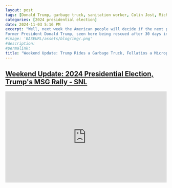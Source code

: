 ```yaml
---
layout: post
tags: [Donald Trump, garbage truck, sanitation worker, Colin Jost, Michael Che, Saturday Night Live, Weekend Update]
categories: [2024 presidential election]
date: 2024-11-03 5:16 PM
excerpt: "Well, next week the American people will decide if the next president will be Kamala Harris or if everyone at SNL will get audited. 
Former President Donald Trump, seen here being rescued after 30 days in a lifeboat, gave a press conference from inside a garbage truck with his name on it. And my favorite part was when he tried to open the door of the truck but missed. Oh my God, he looks as drunk as I'm going to be Tuesday night. Then later at a rally, Trump said that he would protect women, whether the women like it or not. For example, he's going to make everyone who's a danger to women wear an orange vest. And then during a rally yesterday, Donald Trump complained about his microphone and appeared to mime doing something very specific to it."
#image: 'BASEURL/assets/blog/img/.png'
#description:
#permalink:
title: "Weekend Update: Trump Rides a Garbage Truck, Fellatios a Microphone at MSG"
---
```



## [Weekend Update: 2024 Presidential Election, Trump's MSG Rally - SNL](https://youtube.com/watch?v=PM6mDaVKBr0&)

<div style="padding-bottom: 56.25%; position: relative;"><iframe width="100%" height="100%" src="https://www.youtube.com/embed/PM6mDaVKBr0" frameborder="0" allow="accelerometer; autoplay; encrypted-media; gyroscope; picture-in-picture; fullscreen"  style="position: absolute; top: 0px; left: 0px; width: 100%; height: 100%;"><small>Powered by <a href="Weekend Update: 2024 Presidential Election, Trump's MSG Rally - SNL"</a> generator</small></iframe></div>

